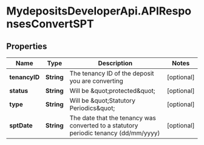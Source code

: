 # MydepositsDeveloperApi.APIResponsesConvertSPT

## Properties

Name | Type | Description | Notes
------------ | ------------- | ------------- | -------------
**tenancyID** | **String** | The tenancy ID of the deposit you are converting | [optional] 
**status** | **String** | Will be \&quot;protected\&quot; | [optional] 
**type** | **String** | Will be \&quot;Statutory Periodics\&quot; | [optional] 
**sptDate** | **String** | The date that the tenancy was converted to a statutory periodic tenancy (dd/mm/yyyy) | [optional] 


